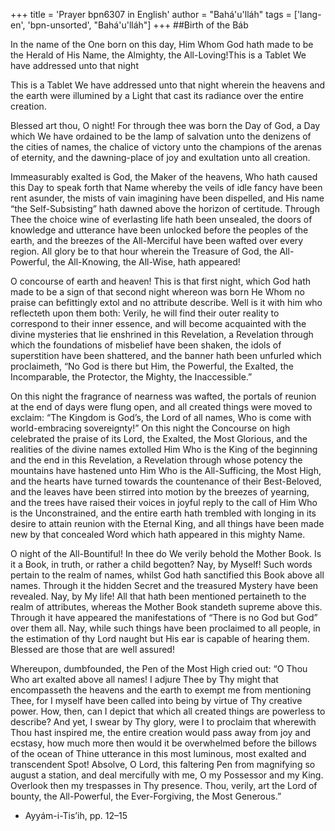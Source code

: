 +++
title = 'Prayer bpn6307 in English'
author = "Bahá'u'lláh"
tags = ['lang-en', 'bpn-unsorted', "Bahá'u'lláh"]
+++
##Birth of the Báb 

In the name of the One born on this day, Him Whom God hath made to be the Herald of His Name, the Almighty, the All-Loving!This is a Tablet We have addressed unto that night

This is a Tablet We have addressed unto that night wherein the heavens and the earth were illumined by a Light that cast its radiance over the entire creation. 

Blessed art thou, O night! For through thee was born the Day of God, a Day which We have ordained to be the lamp of salvation unto the denizens of the cities of names, the chalice of victory unto the champions of the arenas of eternity, and the dawning-place of joy and exultation unto all creation.

Immeasurably exalted is God, the Maker of the heavens, Who hath caused this Day to speak forth that Name whereby the veils of idle fancy have been rent asunder, the mists of vain imagining have been dispelled, and His name “the Self-Subsisting” hath dawned above the horizon of certitude. Through Thee the choice wine of everlasting life hath been unsealed, the doors of knowledge and utterance have been unlocked before the peoples of the earth, and the breezes of the All-Merciful have been wafted over every region. All glory be to that hour wherein the Treasure of God, the All-Powerful, the All-Knowing, the All-Wise, hath appeared!

O concourse of earth and heaven! This is that first night, which God hath made to be a sign of that second night whereon was born He Whom no praise can befittingly extol and no attribute describe. Well is it with him who reflecteth upon them both: Verily, he will find their outer reality to correspond to their inner essence, and will become acquainted with the divine mysteries that lie enshrined in this Revelation, a Revelation through which the foundations of misbelief have been shaken, the idols of superstition have been shattered, and the banner hath been unfurled which proclaimeth, “No God is there but Him, the Powerful, the Exalted, the Incomparable, the Protector, the Mighty, the Inaccessible.”

On this night the fragrance of nearness was wafted, the portals of reunion at the end of days were flung open, and all created things were moved to exclaim: “The Kingdom is God’s, the Lord of all names, Who is come with world-embracing sovereignty!” On this night the Concourse on high celebrated the praise of its Lord, the Exalted, the Most Glorious, and the realities of the divine names extolled Him Who is the King of the beginning and the end in this Revelation, a Revelation through whose potency the mountains have hastened unto Him Who is the All-Sufficing, the Most High, and the hearts have turned towards the countenance of their Best-Beloved, and the leaves have been stirred into motion by the breezes of yearning, and the trees have raised their voices in joyful reply to the call of Him Who is the Unconstrained, and the entire earth hath trembled with longing in its desire to attain reunion with the Eternal King, and all things have been made new by that concealed Word which hath appeared in this mighty Name.

O night of the All-Bountiful! In thee do We verily behold the Mother Book. Is it a Book, in truth, or rather a child begotten? Nay, by Myself! Such words pertain to the realm of names, whilst God hath sanctified this Book above all names. Through it the hidden Secret and the treasured Mystery have been revealed. Nay, by My life! All that hath been mentioned pertaineth to the realm of attributes, whereas the Mother Book standeth supreme above this. Through it have appeared the manifestations of “There is no God but God” over them all. Nay, while such things have been proclaimed to all people, in the estimation of thy Lord naught but His ear is capable of hearing them. Blessed are those that are well assured!

Whereupon, dumbfounded, the Pen of the Most High cried out: “O Thou Who art exalted above all names! I adjure Thee by Thy might that encompasseth the heavens and the earth to exempt me from mentioning Thee, for I myself have been called into being by virtue of Thy creative power. How, then, can I depict that which all created things are powerless to describe? And yet, I swear by Thy glory, were I to proclaim that wherewith Thou hast inspired me, the entire creation would pass away from joy and ecstasy, how much more then would it be overwhelmed before the billows of the ocean of Thine utterance in this most luminous, most exalted and transcendent Spot! Absolve, O Lord, this faltering Pen from magnifying so august a station, and deal mercifully with me, O my Possessor and my King. Overlook then my trespasses in Thy presence. Thou, verily, art the Lord of bounty, the All-Powerful, the Ever-Forgiving, the Most Generous.”

* Ayyám-i-Tis’ih, pp. 12–15
